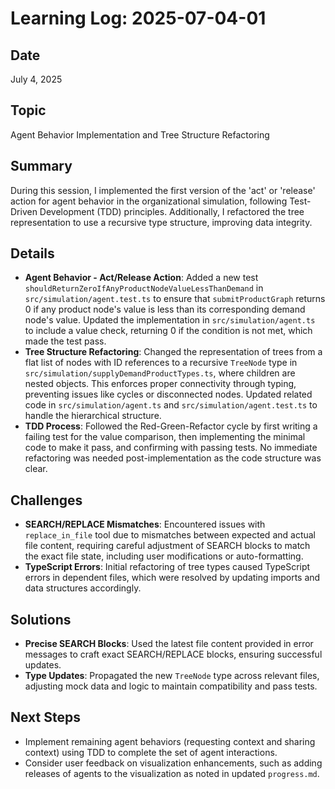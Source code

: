 # Learning Log: 2025-07-04-01

## Date
July 4, 2025

## Topic
Agent Behavior Implementation and Tree Structure Refactoring

## Summary
During this session, I implemented the first version of the 'act' or 'release' action for agent behavior in the organizational simulation, following Test-Driven Development (TDD) principles. Additionally, I refactored the tree representation to use a recursive type structure, improving data integrity.

## Details
- **Agent Behavior - Act/Release Action**: Added a new test `shouldReturnZeroIfAnyProductNodeValueLessThanDemand` in `src/simulation/agent.test.ts` to ensure that `submitProductGraph` returns 0 if any product node's value is less than its corresponding demand node's value. Updated the implementation in `src/simulation/agent.ts` to include a value check, returning 0 if the condition is not met, which made the test pass.
- **Tree Structure Refactoring**: Changed the representation of trees from a flat list of nodes with ID references to a recursive `TreeNode` type in `src/simulation/supplyDemandProductTypes.ts`, where children are nested objects. This enforces proper connectivity through typing, preventing issues like cycles or disconnected nodes. Updated related code in `src/simulation/agent.ts` and `src/simulation/agent.test.ts` to handle the hierarchical structure.
- **TDD Process**: Followed the Red-Green-Refactor cycle by first writing a failing test for the value comparison, then implementing the minimal code to make it pass, and confirming with passing tests. No immediate refactoring was needed post-implementation as the code structure was clear.

## Challenges
- **SEARCH/REPLACE Mismatches**: Encountered issues with `replace_in_file` tool due to mismatches between expected and actual file content, requiring careful adjustment of SEARCH blocks to match the exact file state, including user modifications or auto-formatting.
- **TypeScript Errors**: Initial refactoring of tree types caused TypeScript errors in dependent files, which were resolved by updating imports and data structures accordingly.

## Solutions
- **Precise SEARCH Blocks**: Used the latest file content provided in error messages to craft exact SEARCH/REPLACE blocks, ensuring successful updates.
- **Type Updates**: Propagated the new `TreeNode` type across relevant files, adjusting mock data and logic to maintain compatibility and pass tests.

## Next Steps
- Implement remaining agent behaviors (requesting context and sharing context) using TDD to complete the set of agent interactions.
- Consider user feedback on visualization enhancements, such as adding releases of agents to the visualization as noted in updated `progress.md`.

